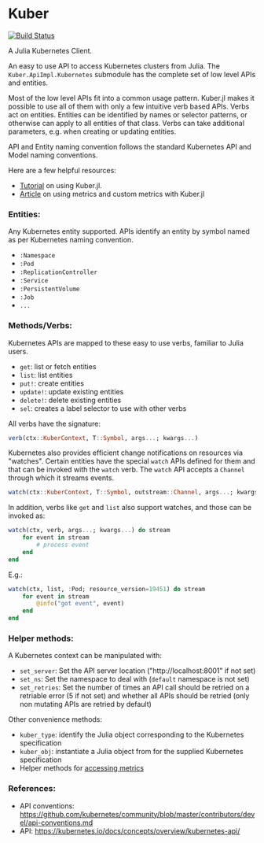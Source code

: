 # Kuber

[![Build Status](https://github.com/JuliaComputing/Kuber.jl/workflows/CI/badge.svg)](https://github.com/JuliaComputing/Kuber.jl/actions?query=workflow%3ACI+branch%3Amaster)

A Julia Kubernetes Client.

An easy to use API to access Kubernetes clusters from Julia. The `Kuber.ApiImpl.Kubernetes` submodule has the complete set of low level APIs and entities.

Most of the low level APIs fit into a common usage pattern. Kuber.jl makes it possible to use all of them with only a few intuitive verb based APIs. Verbs act on entities. Entities can be identified by names or selector patterns, or otherwise can apply to all entities of that class. Verbs can take additional parameters, e.g. when creating or updating entities.

API and Entity naming convention follows the standard Kubernetes API and Model naming conventions.

Here are a few helpful resources:

- [Tutorial](WalkThrough.md) on using Kuber.jl.
- [Article](Metrics.md) on using metrics and custom metrics with Kuber.jl


### Entities:

Any Kubernetes entity supported. APIs identify an entity by symbol named as per Kubernetes naming convention.

- `:Namespace`
- `:Pod`
- `:ReplicationController`
- `:Service`
- `:PersistentVolume`
- `:Job`
- `...`

### Methods/Verbs:

Kubernetes APIs are mapped to these easy to use verbs, familiar to Julia users.

- `get`: list or fetch entities
- `list`: list entities
- `put!`: create entities
- `update!`: update existing entities
- `delete!`: delete existing entities
- `sel`: creates a label selector to use with other verbs

All verbs have the signature:

```julia
verb(ctx::KuberContext, T::Symbol, args...; kwargs...)
```

Kubernetes also provides efficient change notifications on resources via "watches". Certain entities have the special `watch` APIs defined for them and that can be invoked with the `watch` verb. The `watch` API accepts a `Channel` through which it streams events.

```julia
watch(ctx::KuberContext, T::Symbol, outstream::Channel, args...; kwargs...)
```

In addition, verbs like `get` and `list` also support watches, and those can be invoked as:

```julia
watch(ctx, verb, args...; kwargs...) do stream
    for event in stream
        # process event
    end
end
```

E.g.:

```julia
watch(ctx, list, :Pod; resource_version=19451) do stream
    for event in stream
        @info("got event", event)
    end
end
```

### Helper methods:

A Kubernetes context can be manipulated with:

- `set_server`: Set the API server location ("http://localhost:8001" if not set)
- `set_ns`: Set the namespace to deal with (`default` namespace is not set)
- `set_retries`: Set the number of times an API call should be retried on a retriable error (5 if not set) and whether all APIs should be retried (only non mutating APIs are retried by default)

Other convenience methods:

- `kuber_type`: identify the Julia object corresponding to the Kubernetes specification
- `kuber_obj`: instantiate a Julia object from for the supplied Kubernetes specification
- Helper methods for [accessing metrics](Metrics.md)

### References:
- API conventions: https://github.com/kubernetes/community/blob/master/contributors/devel/api-conventions.md
- API: https://kubernetes.io/docs/concepts/overview/kubernetes-api/
